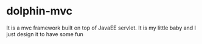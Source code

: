 # dolphin-mvc
It is a mvc framework built on top of JavaEE servlet. It is my little baby and I just design it to have some fun
